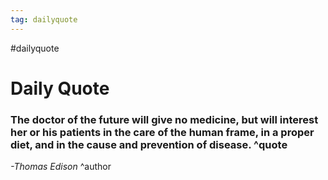 ```yaml
---
tag: dailyquote
---
```


#dailyquote

# Daily Quote

### The doctor of the future will give no medicine, but will interest her or his patients in the care of the human frame, in a proper diet, and in the cause and prevention of disease. ^quote
*-Thomas Edison* ^author
